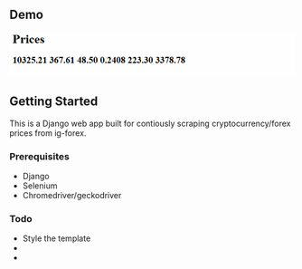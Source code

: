## Demo

![](realtimee.gif)

## Getting Started

This is a Django web app built for contiously scraping cryptocurrency/forex prices from ig-forex.

### Prerequisites

* Django
* Selenium
* Chromedriver/geckodriver

### Todo
* Style the template
* 
* 
